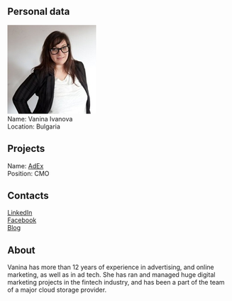 ## Personal data
![vanina ivanova photo](photo/vanina_ivanova.jpg)  
Name:   Vanina Ivanova  
Location: Bulgaria   
## Projects 
Name: [AdEx](../projects/adex.md)  
Position: CMO       
## Contacts
[LinkedIn](https://www.linkedin.com/in/vaninaivanova/)   
[Facebook](https://www.facebook.com/dimo.stoyanov)   
[Blog](https://medium.com/@Vanina)  
## About
Vanina has more than 12 years of experience in advertising, and online marketing, as well as in ad tech. She has ran and managed huge digital marketing projects in the fintech industry, and has been a part of the team of a major cloud storage provider.
